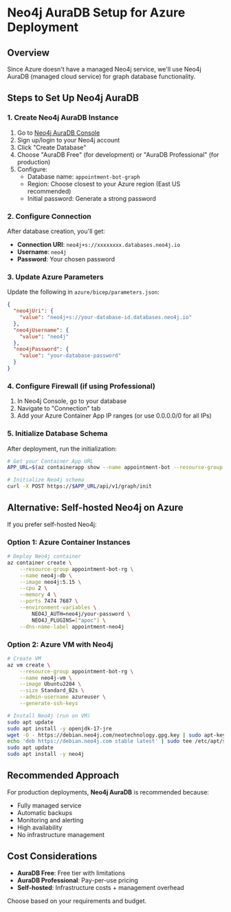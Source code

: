 # Neo4j AuraDB Setup for Azure Deployment

## Overview
Since Azure doesn't have a managed Neo4j service, we'll use Neo4j AuraDB (managed cloud service) for graph database functionality.

## Steps to Set Up Neo4j AuraDB

### 1. Create Neo4j AuraDB Instance
1. Go to [Neo4j AuraDB Console](https://console.neo4j.io)
2. Sign up/login to your Neo4j account
3. Click "Create Database"
4. Choose "AuraDB Free" (for development) or "AuraDB Professional" (for production)
5. Configure:
   - Database name: `appointment-bot-graph`
   - Region: Choose closest to your Azure region (East US recommended)
   - Initial password: Generate a strong password

### 2. Configure Connection
After database creation, you'll get:
- **Connection URI**: `neo4j+s://xxxxxxxx.databases.neo4j.io`
- **Username**: `neo4j`
- **Password**: Your chosen password

### 3. Update Azure Parameters
Update the following in `azure/bicep/parameters.json`:
```json
{
  "neo4jUri": {
    "value": "neo4j+s://your-database-id.databases.neo4j.io"
  },
  "neo4jUsername": {
    "value": "neo4j"
  },
  "neo4jPassword": {
    "value": "your-database-password"
  }
}
```

### 4. Configure Firewall (if using Professional)
1. In Neo4j Console, go to your database
2. Navigate to "Connection" tab
3. Add your Azure Container App IP ranges (or use 0.0.0.0/0 for all IPs)

### 5. Initialize Database Schema
After deployment, run the initialization:
```bash
# Get your Container App URL
APP_URL=$(az containerapp show --name appointment-bot --resource-group appointment-bot-rg --query properties.configuration.ingress.fqdn --output tsv)

# Initialize Neo4j schema
curl -X POST https://$APP_URL/api/v1/graph/init
```

## Alternative: Self-hosted Neo4j on Azure

If you prefer self-hosted Neo4j:

### Option 1: Azure Container Instances
```bash
# Deploy Neo4j container
az container create \
    --resource-group appointment-bot-rg \
    --name neo4j-db \
    --image neo4j:5.15 \
    --cpu 2 \
    --memory 4 \
    --ports 7474 7687 \
    --environment-variables \
        NEO4J_AUTH=neo4j/your-password \
        NEO4J_PLUGINS=["apoc"] \
    --dns-name-label appointment-neo4j
```

### Option 2: Azure VM with Neo4j
```bash
# Create VM
az vm create \
    --resource-group appointment-bot-rg \
    --name neo4j-vm \
    --image Ubuntu2204 \
    --size Standard_B2s \
    --admin-username azureuser \
    --generate-ssh-keys

# Install Neo4j (run on VM)
sudo apt update
sudo apt install -y openjdk-17-jre
wget -O - https://debian.neo4j.com/neotechnology.gpg.key | sudo apt-key add -
echo 'deb https://debian.neo4j.com stable latest' | sudo tee /etc/apt/sources.list.d/neo4j.list
sudo apt update
sudo apt install -y neo4j
```

## Recommended Approach
For production deployments, **Neo4j AuraDB** is recommended because:
- Fully managed service
- Automatic backups
- Monitoring and alerting
- High availability
- No infrastructure management

## Cost Considerations
- **AuraDB Free**: Free tier with limitations
- **AuraDB Professional**: Pay-per-use pricing
- **Self-hosted**: Infrastructure costs + management overhead

Choose based on your requirements and budget.